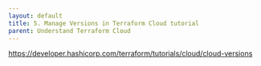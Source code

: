 ```yaml
---
layout: default
title: 5. Manage Versions in Terraform Cloud tutorial
parent: Understand Terraform Cloud
---
```


https://developer.hashicorp.com/terraform/tutorials/cloud/cloud-versions